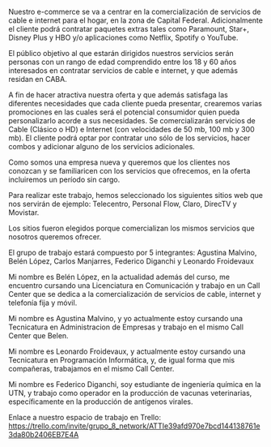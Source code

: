  Nuestro e-commerce se va a centrar en la comercialización de servicios de cable e internet para el hogar, en la zona de Capital Federal. 
 Adicionalmente el cliente podrá contratar paquetes extras tales como Paramount, Star+, Disney Plus y HBO y/o
 aplicaciones como Netflix, Spotify o YouTube.

El público objetivo al que estarán dirigidos nuestros servicios serán personas con un rango de edad comprendido entre los 18 y 60 años interesados en contratar servicios de cable e internet, y que además residan en CABA.

A fin de hacer atractiva nuestra oferta y que además satisfaga las diferentes necesidades que cada cliente pueda presentar, crearemos varias promociones en las cuales será el potencial consumidor quien pueda personalizarlo acorde a sus necesidades. Se comercializarán  servicios de Cable (Clásico o HD) e Internet (con velocidades de 50 mb, 100 mb y 300 mb). El cliente podrá optar por contratar uno sólo de los servicios, hacer combos y adicionar alguno de los servicios adicionales.

Como somos una empresa nueva y queremos que los clientes nos conozcan y se familiaricen con los servicios que ofrecemos, en la oferta incluiremos un período sin cargo.

Para realizar este trabajo, hemos seleccionado los siguientes sitios web que nos servirán de ejemplo: Telecentro, Personal Flow, Claro, DirecTV y Movistar.

Los sitios fueron elegidos porque comercializan los mismos servicios que nosotros queremos ofrecer.

El grupo de trabajo estará compuesto por 5 integrantes: Agustina Malvino, Belén López, Carlos Manjarres, Federico Diganchi y Leonardo Froidevaux

Mi nombre es Belén López, en la actualidad además del curso, me encuentro cursando una Licenciatura en Comunicación y trabajo en un Call Center que se dedica a la comercialización  de servicios de cable, internet y telefonía fija y móvil.

Mi nombre es Agustina Malvino, y yo actualmente estoy cursando una Tecnicatura en Administracion de Empresas y trabajo en el mismo Call Center que Belen. 

Mi nombre es Leonardo Froidevaux, y actualmente estoy cursando una Tecnicatura en Programación Informática, y, de igual forma que mis compañeras, trabajamos en el mismo Call Center.

Mi nombre es Federico Diganchi, soy estudiante de ingeniería química en la UTN, y trabajo como operador en la producción de vacunas veterinarias, específicamente en la producción de antígenos virales.

Enlace a nuestro espacio de trabajo en Trello:
https://trello.com/invite/grupo_8_network/ATTIe39afd970e7bcd144138761e3da80b2406EB7E4A